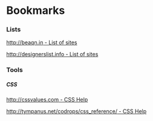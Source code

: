 # Bookmarks
### Lists
[http://beaqn.in - List of sites](http://beaqn.in)

[http://designerslist.info - List of sites](http://designerslist.info)

### Tools

##### CSS
[http://cssvalues.com - CSS Help](http://cssvalues.com)

[http://tympanus.net/codrops/css_reference/ - CSS Help](http://tympanus.net/codrops/css_reference/)

